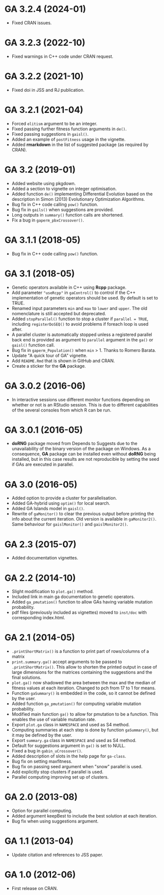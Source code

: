 # GA 3.2.4 (2024-01)

- Fixed CRAN issues.

# GA 3.2.3 (2022-10)

- Fixed warnings in C++ code under CRAN request.

# GA 3.2.2 (2021-10)

- Fixed doi in JSS and RJ publication.

# GA 3.2.1 (2021-04)

- Forced `elitism` argument to be an integer.
- Fixed passing further fitness function arguments in `de()`.
- Fixed passing suggestions in `gaisl()`.
- Added an example of `postFitness` usage in the vignette.
- Added **rmarkdown** in the list of suggested package (as required by CRAN).

# GA 3.2 (2019-01)

- Added website using pkgdown.
- Added a section to vignette on integer optimisation.
- Added function `de()` implementing Differential Evolution based on the description in Simon (2013) Evolutionary Optimization Algorithms. 
- Bug fix in C++ code calling `pow()` function.
- Bug fix in `gails()` when suggestions are provided.
- Long outputs in `summary()` function calls are shortened.
- Fix a bug in `gaperm_pbxCrossover()`.

# GA 3.1.1 (2018-05)

- Bug fix in C++ code calling `pow()` function.

# GA 3.1 (2018-05)

- Genetic operators available in C++ using **Rcpp** package.
- Add parameter `"useRcpp"` in `gaControl()` to control if the C++ implementation of genetic operators should be used. By default is set to TRUE.
- Renamed input parameters `min` and `max` to `lower` and `upper`. The old nomenclature is still accepted but deprecated.
- Added `stopParallel()` function to stop a cluster if `parallel = TRUE`, including `registerDoSEQ()` to avoid problems if foreach loop is used after.
- A parallel cluster is automatically stopped unless a registered parallel back end is provided as argument to `parallel` argument in the `ga()` or `gaisl()` function call.
- Bug fix in `gaperm_Population()` when `min` > 1. Thanks to Romero Barata.
- Update "A quick tour of GA" vignette.
- Add `README.Rmd` that is shown in GitHub and CRAN.
- Create a sticker for the **GA** package.
  
# GA 3.0.2 (2016-06)

- In interactive sessions use different monitor functions depending on whether or not is an RStudio session. This is due to different capabilities of the several consoles from which R can be run. 

# GA 3.0.1 (2016-05)

- **doRNG** package moved from Depends to Suggests due to the unavailability of the binary version of the package on Windows. As a consequence, **GA** package can be installed even without **doRNG** being installed, but in this case results are not reproducible by setting the seed if GAs are executed in parallel.    

# GA 3.0 (2016-05)

- Added option to provide a cluster for parallelisation.
- Added GA-hybrid using `optim()` for local search.
- Added GA Islands model in `gaisl()`.
- Rewrite of `gaMonitor()` to clear the previous output before printing the info about the current iteration. Old version is available in `gaMonitor2()`. Same behaviour for `gaislMonitor()` and `gaislMonitor2()`.

# GA 2.3 (2015-07)

- Added documentation vignettes.

# GA 2.2 (2014-10)

- Slight modification to `plot.ga()` method.
- Included link in main ga documentation to genetic operators.
- Added `ga_pmutation()` function to allow GAs having variable mutation probability.
- pdf files (previously included as vignettes) moved to `inst/doc` with corresponding index.html.

# GA 2.1 (2014-05)

- `.printShortMatrix()` is a function to print part of rows/columns of a matrix
- `print.summary.ga()` accept arguments to be passed to `.printShortMatrix()`. This allow to shorten the printed output in case of large dimensions for the matrices containing the suggestions and the final solutions.
- `plot.ga()` now shadowed the area between the max and the median of fitness values at each iteration. Changed to pch from 17 to 1 for means.
- Function `gaSummary()` is embedded in the code, so it cannot be defined by the user.
- Added function `ga_pmutation()` for computing variable mutation probability. 
- Modified main function `ga()` to allow for pmutation to be a function. This enables the use of variable mutation rate.
- Export `plot.ga` class in `NAMESPACE` and used as S4 method.
- Computing summaries at each step is done by function `gaSummary()`, but it may be defined by the user.
- Export `summary.ga` class in `NAMESPACE` and used as S4 method.
- Default for suggestions argument in `ga()` is set to NULL.
- Fixed a bug in `gabin_uCrossover()`.
- Added description of slots in the help page for `ga-class`.
- Bug fix on setting maxfitness.
- Bug fix on passing seed argument when "snow" parallel is used.
- Add explicitly stop clusters if parallel is used.
- Parallel computing improving set up of clusters.

# GA 2.0 (2013-08)

- Option for parallel computing.
- Added argument keepBest to include the best solution at each iteration.
- Bug fix when using suggestions argument.

# GA 1.1 (2013-04)

- Update citation and references to JSS paper.

# GA 1.0 (2012-06)

- First release on CRAN.
